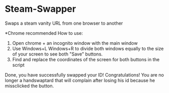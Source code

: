 # Steam-Swapper
Swaps a steam vanity URL from one browser to another

*Chrome recommended
How to use: 

1. Open chrome + an incognito window with the main window
2. Use Windows+L Windows+R to divide both windows equally to the size of your screen to see both "Save" buttons.
3. Find and replace the coordinates of the screen for both buttons in the script

Done, you have successfully swapped your ID! Congratulations!  You are no longer a handswaptard that will complain after losing his id because he missclicked the button.
